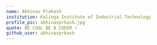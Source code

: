 ```yaml
---
name: Abhinav Prakash
institution: Kalinga Institute of Industrial Technology
profile_pic: abhinavprkash.jpg
quote: BE COOL BE A CODER !
github_user: abhinavprkash
---
```

